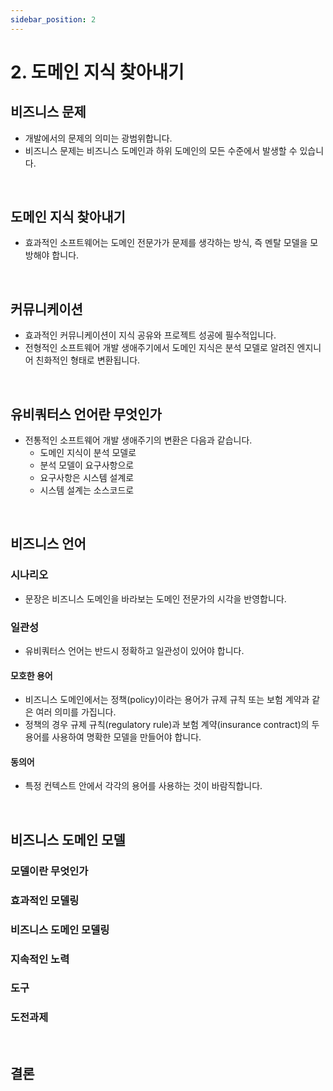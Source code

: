 ```yaml
---
sidebar_position: 2
---
```


# 2. 도메인 지식 찾아내기

## 비즈니스 문제

- 개발에서의 문제의 의미는 광범위합니다.
- 비즈니스 문제는 비즈니스 도메인과 하위 도메인의 모든 수준에서 발생할 수 있습니다.

<br/>

## 도메인 지식 찾아내기

- 효과적인 소프트웨어는 도메인 전문가가 문제를 생각하는 방식, 즉 멘탈 모델을 모방해야 합니다.

<br/>

## 커뮤니케이션

- 효과적인 커뮤니케이션이 지식 공유와 프로젝트 성공에 필수적입니다.
- 전형적인 소프트웨어 개발 생애주기에서 도메인 지식은 분석 모델로 알려진 엔지니어 친화적인 형태로 변환됩니다.

<br/>

## 유비쿼터스 언어란 무엇인가

- 전통적인 소프트웨어 개발 생애주기의 변환은 다음과 같습니다.
  - 도메인 지식이 분석 모델로
  - 분석 모델이 요구사항으로
  - 요구사항은 시스템 설계로
  - 시스템 설계는 소스코드로

<br/>

## 비즈니스 언어

### 시나리오

- 문장은 비즈니스 도메인을 바라보는 도메인 전문가의 시각을 반영합니다.

### 일관성

- 유비쿼터스 언어는 반드시 정확하고 일관성이 있어야 합니다.

#### 모호한 용어

- 비즈니스 도메인에서는 정책(policy)이라는 용어가 규제 규칙 또는 보험 계약과 같은 여러 의미를 가집니다.
- 정책의 경우 규제 규칙(regulatory rule)과 보험 계약(insurance contract)의 두 용어를 사용하여 명확한 모델을 만들어야 합니다.

#### 동의어

- 특정 컨텍스트 안에서 각각의 용어를 사용하는 것이 바람직합니다.

<br/>

## 비즈니스 도메인 모델

### 모델이란 무엇인가

### 효과적인 모델링

### 비즈니스 도메인 모델링

### 지속적인 노력

### 도구

### 도전과제

<br/>

## 결론